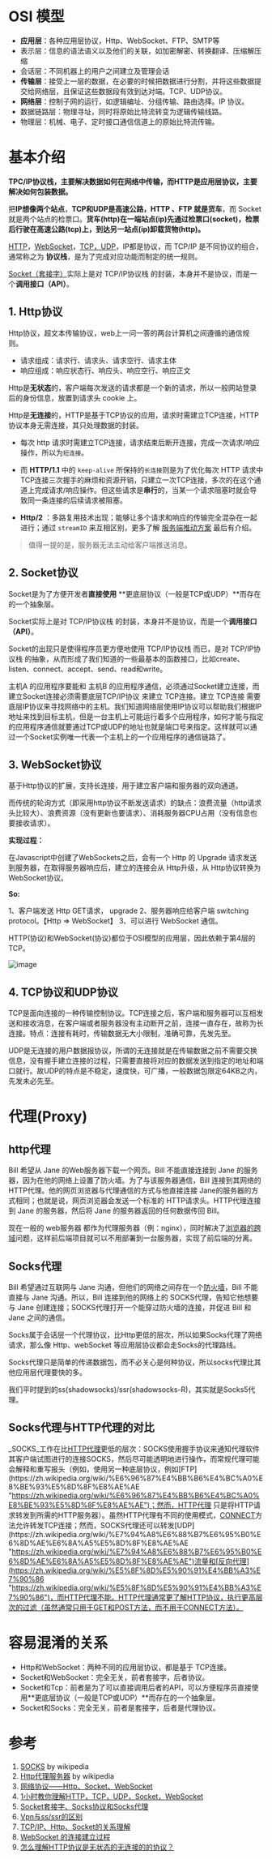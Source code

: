 # OSI 模型

-   **应用层**：各种应用层协议，Http、WebSocket、FTP、SMTP等
-   表示层：信息的语法语义以及他们的关联，如加密解密、转换翻译、压缩解压缩
-   会话层：不同机器上的用户之间建立及管理会话
-   **传输层**：接受上一层的数据，在必要的时候把数据进行分割，并将这些数据提交给网络层，且保证这些数据段有效到达对端。TCP、UDP协议。
-   **网络层**：控制子网的运行，如逻辑编址、分组传输、路由选择。IP 协议。
-   数据链路层：物理寻址，同时将原始比特流转变为逻辑传输线路。
-   物理层：机械、电子、定时接口通信信道上的原始比特流传输。

# 基本介绍

**TPC/IP协议栈，主要解决数据如何在网络中传输，而HTTP是应用层协议，主要解决如何包装数据。**

把**IP想像两个站点**，**TCP和UDP是高速公路，HTTP 、FTP 就是货车**，而 Socket 就是两个站点的检票口。**货车(http)在一端站点(ip)先通过检票口(socket)，检票后行驶在高速公路(tcp)上，到达另一站点(ip)卸载货物(http)。**

[HTTP](#http "#http")，[WebSocket](#websocket "#websocket")，[TCP，UDP](#tcp/udp "#tcp/udp")，IP都是协议，而 TCP/IP 是不同协议的组合，通常称之为 **协议栈**，是为了完成对应功能而制定的统一规则。

[Socket（套接字）](#socket "#socket")实际上是对 TCP/IP协议栈 的封装，本身并不是协议，而是一个**调用接口（API）**。

## 1\. Http协议

Http协议，超文本传输协议，web上一问一答的两台计算机之间遵循的通信规则。

-   请求组成：请求行、请求头、请求空行、请求主体
-   响应组成：响应状态行、响应头、响应空行、响应正文

Http是**无状态**的，客户端每次发送的请求都是一个新的请求，所以一般网站登录后的身份信息，放置到请求头 cookie 上。

Http是**无连接**的，HTTP是基于TCP协议的应用，请求时需建立TCP连接，HTTP协议本身无需连接，其只处理数据的封装。

-   每次 http 请求时需建立TCP连接，请求结束后断开连接，完成一次请求/响应操作，所以为`短连接`。
    
-   而 **HTTP/1.1** 中的 `keep-alive` 所保持的`长连接`则是为了优化每次 HTTP 请求中 TCP连接三次握手的麻烦和资源开销，只建立一次TCP连接，多次的在这个通道上完成请求/响应操作。但这些请求是**串行**的，当某一个请求阻塞时就会导致同一条连接的后续请求被阻塞。
    
-   **Http/2** ：多路复用技术出现；能够让多个请求和响应的传输完全混杂在一起进行；通过 `streamID` 来互相区别，更多了解 [服务端推动方案](https://www.imyangyong.com/blog/2019/05/http/%E6%9C%8D%E5%8A%A1%E7%AB%AF%E6%8E%A8%E9%80%81%E6%96%B9%E6%A1%88/ "https://www.imyangyong.com/blog/2019/05/http/%E6%9C%8D%E5%8A%A1%E7%AB%AF%E6%8E%A8%E9%80%81%E6%96%B9%E6%A1%88/") 最后有介绍。
    

> 值得一提的是，服务器无法主动给客户端推送消息。

## 2\. Socket协议

Socket是为了方便开发者**直接使用** \*\*更底层协议（一般是TCP或UDP）\*\*而存在的一个抽象层。

Socket实际上是对 TCP/IP协议栈 的封装，本身并不是协议，而是一个**调用接口（API）**。

Socket的出现只是使得程序员更方便地使用 TCP/IP协议栈 而已，是对 TCP/IP协议栈 的抽象，从而形成了我们知道的一些最基本的函数接口，比如create、listen、connect、accept、send、read和write。

主机A 的应用程序要能和 主机B 的应用程序通信，必须通过Socket建立连接，而建立Socket连接必须需要底层TCP/IP协议 来建立 TCP连接。建立 TCP连接 需要底层IP协议来寻找网络中的主机。我们知道网络层使用IP协议可以帮助我们根据IP地址来找到目标主机，但是一台主机上可能运行着多个应用程序，如何才能与指定的应用程序通信就要通过TCP或UDP的地址也就是端口号来指定。这样就可以通过一个Socket实例唯一代表一个主机上的一个应用程序的通信链路了。

## 3\. WebSocket协议

基于Http协议的扩展，支持长连接，用于建立客户端和服务器的双向通道。

而传统的轮询方式（即采用http协议不断发送请求）的缺点：浪费流量（http请求头比较大）、浪费资源（没有更新也要请求）、消耗服务器CPU占用（没有信息也要接收请求）。

**实现过程：**

在Javascript中创建了WebSockets之后，会有一个 Http 的 Upgrade 请求发送到服务器，在取得服务器响应后，建立的连接会从 Http升级，从 Http协议转换为WebSocket协议。

**So:**

1、客户端发送 Http GET请求， upgrade 2、服务器响应给客户端 switching protocol。【Http => WebSocket】 3、可以进行 WebSocket 通信。

HTTP(协议)和WebSocket(协议)都位于OSI模型的应用层，因此依赖于第4层的TCP。

![image](https://p3-juejin.byteimg.com/tos-cn-i-k3u1fbpfcp/376549b16d9944b38f4d3ea7c207e18a~tplv-k3u1fbpfcp-zoom-in-crop-mark:4536:0:0:0.awebp)

## 4\. TCP协议和UDP协议

TCP是面向连接的一种传输控制协议。TCP连接之后，客户端和服务器可以互相发送和接收消息，在客户端或者服务器没有主动断开之前，连接一直存在，故称为长连接。特点：连接有耗时，传输数据无大小限制，准确可靠，先发先至。

UDP是无连接的用户数据报协议，所谓的无连接就是在传输数据之前不需要交换信息，没有握手建立连接的过程，只需要直接将对应的数据发送到指定的地址和端口就行。故UDP的特点是不稳定，速度快，可广播，一般数据包限定64KB之内，先发未必先至。

# 代理(Proxy)

## http代理

Bill 希望从 Jane 的Web服务器下载一个网页。Bill 不能直接连接到 Jane 的服务器，因为在他的网络上设置了防火墙。为了与该服务器通信，Bill 连接到其网络的 HTTP代理。他的网页浏览器与代理通信的方式与他直接连接 Jane的服务器的方式相同；也就是说，网页浏览器会发送一个标准的 HTTP请求头。HTTP代理连接到 Jane 的服务器，然后将 Jane 的服务器返回的任何数据传回 Bill。

现在一般的 web服务器 都作为代理服务器（例：nginx），同时解决了[浏览器的跨域](https://www.imyangyong.com/blog/2019/07/http/%E6%B5%8F%E8%A7%88%E5%99%A8%E8%B7%A8%E5%9F%9F/ "https://www.imyangyong.com/blog/2019/07/http/%E6%B5%8F%E8%A7%88%E5%99%A8%E8%B7%A8%E5%9F%9F/")问题，这样前后端项目就可以不用部署到一台服务器，实现了前后端的分离。

## Socks代理

Bill 希望通过互联网与 Jane 沟通，但他们的网络之间存在一个[防火墙](https://zh.wikipedia.org/wiki/%E9%98%B2%E7%81%AB%E5%A2%99 "https://zh.wikipedia.org/wiki/%E9%98%B2%E7%81%AB%E5%A2%99")，Bill 不能直接与 Jane 沟通。所以，Bill 连接到他的网络上的 SOCKS代理，告知它他想要与 Jane 创建连接；SOCKS代理打开一个能穿过防火墙的连接，并促进 Bill 和 Jane 之间的通信。

Socks属于会话层一个代理协议，比Http更低的层次，所以如果Socks代理了网络请求，那么像 Http、webSocket 等应用层协议都会走Socks的代理路线。

Socks代理只是简单的传递数据包，而不必关心是何种协议，所以socks代理比其他应用层代理要快的多。

我们平时提到的ss(shadowsocks)/ssr(shadowsocks-R)，其实就是Socks5代理。

## Socks代理与HTTP代理的对比

_SOCKS_工作在比[HTTP代理](https://zh.wikipedia.org/wiki/%E4%BB%A3%E7%90%86%E6%9C%8D%E5%8A%A1%E5%99%A8 "https://zh.wikipedia.org/wiki/%E4%BB%A3%E7%90%86%E6%9C%8D%E5%8A%A1%E5%99%A8")更低的层次：SOCKS使用握手协议来通知代理软件其客户端试图进行的连接SOCKS，然后尽可能透明地进行操作，而常规代理可能会解释和重写报头（例如，使用另一种底层协议，例如[FTP](https://zh.wikipedia.org/wiki/%E6%96%87%E4%BB%B6%E4%BC%A0%E8%BE%93%E5%8D%8F%E8%AE%AE "https://zh.wikipedia.org/wiki/%E6%96%87%E4%BB%B6%E4%BC%A0%E8%BE%93%E5%8D%8F%E8%AE%AE")；然而，HTTP代理 只是将HTTP请求转发到所需的HTTP服务器）。虽然HTTP代理有不同的使用模式，[CONNECT](https://zh.wikipedia.org/wiki/%E8%B6%85%E6%96%87%E6%9C%AC%E4%BC%A0%E8%BE%93%E5%8D%8F%E8%AE%AE "https://zh.wikipedia.org/wiki/%E8%B6%85%E6%96%87%E6%9C%AC%E4%BC%A0%E8%BE%93%E5%8D%8F%E8%AE%AE")方法允许转发TCP连接；然而，SOCKS代理还可以转发[UDP](https://zh.wikipedia.org/wiki/%E7%94%A8%E6%88%B7%E6%95%B0%E6%8D%AE%E6%8A%A5%E5%8D%8F%E8%AE%AE "https://zh.wikipedia.org/wiki/%E7%94%A8%E6%88%B7%E6%95%B0%E6%8D%AE%E6%8A%A5%E5%8D%8F%E8%AE%AE")流量和[反向代理](https://zh.wikipedia.org/wiki/%E5%8F%8D%E5%90%91%E4%BB%A3%E7%90%86 "https://zh.wikipedia.org/wiki/%E5%8F%8D%E5%90%91%E4%BB%A3%E7%90%86")，而HTTP代理不能。HTTP代理通常更了解HTTP协议，执行更高层次的过滤（虽然通常只用于GET和POST方法，而不用于CONNECT方法）。

# 容易混淆的关系

-   Http和WebSocket：两种不同的应用层协议，都是基于 TCP连接。
-   Socket和WebSocket：完全无关，前者套接字，后者协议。
-   Socket和Tcp：前者是为了可以直接调用后者的API，可以方便程序员直接使用\*\*更底层协议（一般是TCP或UDP）\*\*而存在的一个抽象层。
-   Socket和Socks：完全无关，前者是套接字，后者是代理协议。

# 参考

1.  [SOCKS](https://zh.wikipedia.org/wiki/SOCKS "https://zh.wikipedia.org/wiki/SOCKS") by wikipedia
2.  [Http代理服务器](https://zh.wikipedia.org/wiki/%E4%BB%A3%E7%90%86%E6%9C%8D%E5%8A%A1%E5%99%A8 "https://zh.wikipedia.org/wiki/%E4%BB%A3%E7%90%86%E6%9C%8D%E5%8A%A1%E5%99%A8") by wikipedia
3.  [网络协议——Http、Socket、WebSocket](#https://www.jianshu.com/p/34b06c7008b5 "#https://www.jianshu.com/p/34b06c7008b5")
4.  [1小时教你理解HTTP，TCP，UDP，Socket，WebSocket](#https://www.jianshu.com/p/42260a2575f8 "#https://www.jianshu.com/p/42260a2575f8")
5.  [Socket套接字、Socks协议和Socks代理](https://blog.csdn.net/qq_36119192/article/details/83825685 "https://blog.csdn.net/qq_36119192/article/details/83825685")
6.  [Vpn与ss/ssr的区别](https://deeponion.org/community/threads/vpnss-ssr.901/ "https://deeponion.org/community/threads/vpnss-ssr.901/")
7.  [TCP/IP、Http、Socket的关系理解](#https://blog.csdn.net/qq_35181209/article/details/75212533 "#https://blog.csdn.net/qq_35181209/article/details/75212533")
8.  [WebSocket 的连接建立过程](#https://www.jianshu.com/p/bae7ea3e9adb "#https://www.jianshu.com/p/bae7ea3e9adb")
9.  [怎么理解HTTP协议是无状态的无连接的的协议？](#https://www.jianshu.com/p/30744fbd1f01 "#https://www.jianshu.com/p/30744fbd1f01")